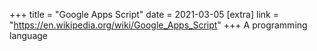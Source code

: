 +++
title = "Google Apps Script"
date = 2021-03-05
[extra]
link = "https://en.wikipedia.org/wiki/Google_Apps_Script"
+++
A programming language

